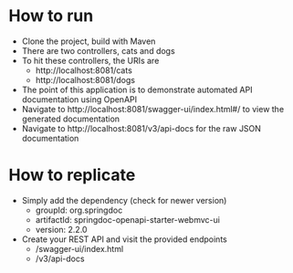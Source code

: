 # How to run
- Clone the project, build with Maven
- There are two controllers, cats and dogs
- To hit these controllers, the URIs are
    - http://localhost:8081/cats
    - http://localhost:8081/dogs
- The point of this application is to demonstrate automated API documentation using OpenAPI
- Navigate to http://localhost:8081/swagger-ui/index.html#/ to view the generated documentation
- Navigate to http://localhost:8081/v3/api-docs for the raw JSON documentation

# How to replicate
- Simply add the dependency (check for newer version)
  - groupId: org.springdoc
  - artifactId: springdoc-openapi-starter-webmvc-ui
  - version: 2.2.0
- Create your REST API and visit the provided endpoints
    - /swagger-ui/index.html
    - /v3/api-docs